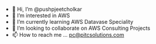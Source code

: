 - 👋 Hi, I’m @pushpjeetcholkar
- 👀 I’m interested in AWS
- 🌱 I’m currently learning AWS Datavase Speciality
- 💞️ I’m looking to collaborate on AWS Consulting Projects
- 📫 How to reach me ... pc@pitcsolutions.com

<!---
pushpjeetcholkar/pushpjeetcholkar is a ✨ special ✨ repository because its `README.md` (this file) appears on your GitHub profile.
You can click the Preview link to take a look at your changes.
--->
